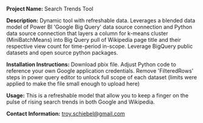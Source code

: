 **Project Name:** Search Trends Tool

**Description:** Dynamic tool with refreshable data. Leverages a blended data model of Power BI 'Google Big Query' data source connection and Python data source connection that layers a column for k-means cluster (MiniBatchMeans) into Big Query pull of Wikipedia page title and their respective view count for time-period in-scope. Leverage BigQuery public datasets and open source python packages.

**Installation Instructions:** Download pbix file. Adjust Python code to reference your own Google application credentials. Remove 'FilteredRows' steps in power query editor to unlock full scope of each dataset (limits were applied to make the file small enough to upload here)

**Usage:** This is a refreshable model that allow you to keep a finger on the pulse of rising search trends in both Google and Wikipedia.

**Contact Information:** troy.schiebel@gmail.com
